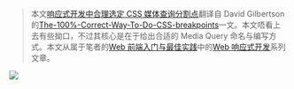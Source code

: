 > 本文[响应式开发中合理选定 CSS 媒体查询分割点]()翻译自 David Gilbertson 的[The-100%-Correct-Way-To-Do-CSS-breakpoints](https://medium.freecodecamp.com/the-100-correct-way-to-do-css-breakpoints-88d6a5ba1862#.whbc5hodk)一文。本文唔看上去有些拗口，不过其核心是在于给出合适的 Media Query 命名与编写方式。本文从属于笔者的[Web 前端入门与最佳实践](https://github.com/wxyyxc1992/Web-Frontend-Introduction-And-Best-Practices)中的[Web 响应式开发]()系列文章。

![](https://coding.net/u/hoteam/p/Cache/git/raw/master/2016/11/3/1-l9rwwtUMoiRJOb7uGEkhFg.jpeg)
